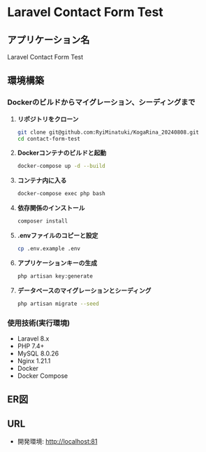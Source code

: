 # Laravel Contact Form Test

## アプリケーション名
Laravel Contact Form Test

## 環境構築
### Dockerのビルドからマイグレーション、シーディングまで

1. **リポジトリをクローン**
    ```bash
    git clone git@github.com:RyiMinatuki/KogaRina_20240808.git
    cd contact-form-test
    ```

2. **Dockerコンテナのビルドと起動**
    ```bash
    docker-compose up -d --build
    ```

3. **コンテナ内に入る**
    ```bash
    docker-compose exec php bash
    ```

4. **依存関係のインストール**
    ```bash
    composer install
    ```

5. **.envファイルのコピーと設定**
    ```bash
    cp .env.example .env
    ```

6. **アプリケーションキーの生成**
    ```bash
    php artisan key:generate
    ```

7. **データベースのマイグレーションとシーディング**
    ```bash
    php artisan migrate --seed
    ```

### 使用技術(実行環境)
- Laravel 8.x
- PHP 7.4+
- MySQL 8.0.26
- Nginx 1.21.1
- Docker
- Docker Compose

## ER図


## URL
- 開発環境: [http://localhost:81](http://localhost:81)



